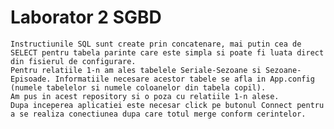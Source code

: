 # Laborator 2 SGBD

	Instructiunile SQL sunt create prin concatenare, mai putin cea de SELECT pentru tabela parinte care este simpla si poate fi luata direct din fisierul de configurare.
	Pentru relatiile 1-n am ales tabelele Seriale-Sezoane si Sezoane-Episoade. Informatiile necesare acestor tabele se afla in App.config (numele tabelelor si numele coloanelor din tabela copil).
	Am pus in acest repository si o poza cu relatiile 1-n alese.
	Dupa inceperea aplicatiei este necesar click pe butonul Connect pentru a se realiza conectiunea dupa care totul merge conform cerintelor.

